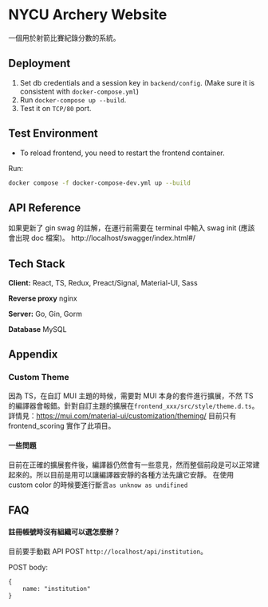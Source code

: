 # NYCU Archery Website

一個用於射箭比賽紀錄分數的系統。

## Deployment

1. Set db credentials and a session key in `backend/config`. (Make sure it is consistent with `docker-compose.yml`)
2. Run `docker-compose up --build`.
3. Test it on `TCP/80` port.

## Test Environment

- To reload frontend, you need to restart the frontend container.

Run:

```bash
docker compose -f docker-compose-dev.yml up --build
```

## API Reference

如果更新了 gin swag 的註解，在運行前需要在 terminal 中輸入 swag init (應該會出現 doc 檔案)。
http://localhost/swagger/index.html#/

## Tech Stack

**Client:** React, TS, Redux, Preact/Signal, Material-UI, Sass

**Reverse proxy** nginx

**Server:** Go, Gin, Gorm

**Database** MySQL

## Appendix

### Custom Theme

因為 TS，在自訂 MUI 主題的時候，需要對 MUI 本身的套件進行擴展，不然 TS 的編譯器會報錯。針對自訂主題的擴展在`frontend_xxx/src/style/theme.d.ts`。
詳情見：https://mui.com/material-ui/customization/theming/
目前只有 frontend_scoring 實作了此項目。

#### 一些問題

目前在正確的擴展套件後，編譯器仍然會有一些意見，然而整個前段是可以正常建起來的。所以目前是用可以讓編譯器安靜的各種方法先讓它安靜。
在使用 custom color 的時候要進行斷言`as unknow as undifined`

## FAQ

#### 註冊帳號時沒有組織可以選怎麼辦？

目前要手動戳 API POST `http://localhost/api/institution`。

POST body:

```
{
    name: "institution"
}
```
